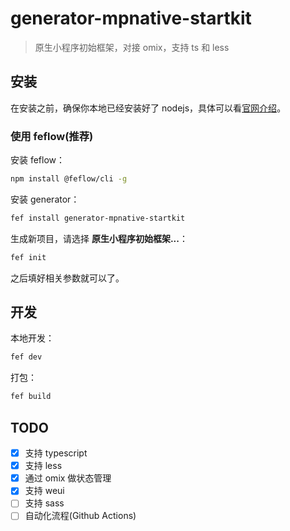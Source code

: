 # generator-mpnative-startkit
> 原生小程序初始框架，对接 omix，支持 ts 和 less

## 安装

在安装之前，确保你本地已经安装好了 nodejs，具体可以看[官网介绍](https://nodejs.org/)。

### 使用 feflow(推荐)

安装 feflow：
```bash
npm install @feflow/cli -g
```

安装 generator：
```bash
fef install generator-mpnative-startkit
```

生成新项目，请选择 **原生小程序初始框架...**：
```bash
fef init
```

之后填好相关参数就可以了。

## 开发

本地开发：
```bash
fef dev
```

打包：
```bash
fef build
```

## TODO

- [x] 支持 typescript
- [x] 支持 less
- [x] 通过 omix 做状态管理
- [x] 支持 weui
- [ ] 支持 sass
- [ ] 自动化流程(Github Actions)
